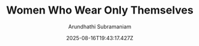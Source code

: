 ---
title: "Women Who Wear Only Themselves"
date: "2025-08-16T19:43:17.427Z"
author: "Arundhathi Subramaniam"
read_year: "NO"
recommendation: '3'
url: /bookshelf/women-who-wear-only-themselves
---